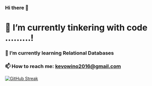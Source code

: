 ### Hi there 👋

<!--
**bro-codez/bro-codez** is a ✨ _special_ ✨ repository because its `README.md` (this file) appears on your GitHub profile.

Here are some ideas to get you started:

- 🔭 I’m currently working on ...gopiny.vercel.app/
- 🌱 I’m currently learning ...Relational Databases
- 👯 I’m looking to collaborate on.....
- 🤔 I’m looking for help with System Design
- 💬 Ask me about Front-end Development
- 📫 How to reach me: https://kevowino-dev.vercel.app/
- 😄 Pronouns: He/Him
- ⚡ Fun fact: ...
-->

# 🔭 I’m currently tinkering with code .........!
### 🌱 I’m currently learning Relational Databases
### 📫 How to reach me: kevowino2016@gmail.com


[![GitHub Streak](https://streak-stats.demolab.com?user=bro-codez&theme=dark)](https://git.io/streak-stats)
